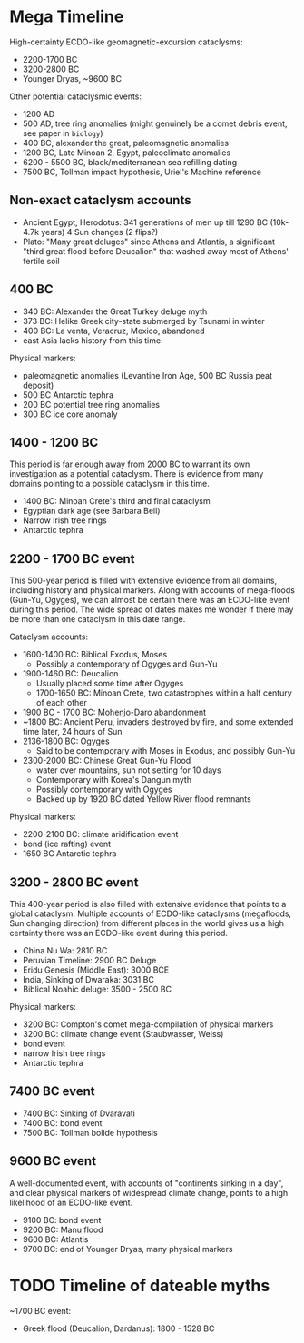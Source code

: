 # Mega Timeline

High-certainty ECDO-like geomagnetic-excursion cataclysms:
- 2200-1700 BC
- 3200-2800 BC
- Younger Dryas, ~9600 BC

Other potential cataclysmic events:
- 1200 AD
- 500 AD, tree ring anomalies (might genuinely be a comet debris event, see paper in `biology`)
- 400 BC, alexander the great, paleomagnetic anomalies
- 1200 BC, Late Minoan 2, Egypt, paleoclimate anomalies
- 6200 - 5500 BC, black/mediterranean sea refilling dating
- 7500 BC, Tollman impact hypothesis, Uriel's Machine reference

## Non-exact cataclysm accounts

- Ancient Egypt, Herodotus: 341 generations of men up till 1290 BC (10k-4.7k years) 4 Sun changes (2 flips?)
- Plato: "Many great deluges" since Athens and Atlantis, a significant "third great flood before Deucalion" that washed away most of Athens' fertile soil

## 400 BC

- 340 BC: Alexander the Great Turkey deluge myth
- 373 BC: Helike Greek city-state submerged by Tsunami in winter
- 400 BC: La venta, Veracruz, Mexico, abandoned
- east Asia lacks history from this time

Physical markers:
- paleomagnetic anomalies (Levantine Iron Age, 500 BC Russia peat deposit)
- 500 BC Antarctic tephra
- 200 BC potential tree ring anomalies
- 300 BC ice core anomaly

## 1400 - 1200 BC

This period is far enough away from 2000 BC to warrant its own investigation as a potential cataclysm. There is evidence from many domains pointing to a possible cataclysm in this time.

- 1400 BC: Minoan Crete's third and final cataclysm
- Egyptian dark age (see Barbara Bell)
- Narrow Irish tree rings
- Antarctic tephra

## 2200 - 1700 BC event

This 500-year period is filled with extensive evidence from all domains, including history and physical markers. Along with accounts of mega-floods (Gun-Yu, Ogyges), we can almost be certain there was an ECDO-like event during this period. The wide spread of dates makes me wonder if there may be more than one cataclysm in this date range.

Cataclysm accounts:
- 1600-1400 BC: Biblical Exodus, Moses
	- Possibly a contemporary of Ogyges and Gun-Yu
- 1900-1460 BC: Deucalion
	- Usually placed some time after Ogyges
	- 1700-1650 BC: Minoan Crete, two catastrophes within a half century of each other
- 1900 BC - 1700 BC: Mohenjo-Daro abandonment
- ~1800 BC: Ancient Peru, invaders destroyed by fire, and some extended time later, 24 hours of Sun
- 2136-1800 BC: Ogyges
	- Said to be contemporary with Moses in Exodus, and possibly Gun-Yu
- 2300-2000 BC: Chinese Great Gun-Yu Flood
	- water over mountains, sun not setting for 10 days
	- Contemporary with Korea's Dangun myth
	- Possibly contemporary with Ogyges
	- Backed up by 1920 BC dated Yellow River flood remnants

Physical markers:
- 2200-2100 BC: climate aridification event
- bond (ice rafting) event
- 1650 BC Antarctic tephra

## 3200 - 2800 BC event

This 400-year period is also filled with extensive evidence that points to a global cataclysm. Multiple accounts of ECDO-like cataclysms (megafloods, Sun changing direction) from different places in the world gives us a high certainty there was an ECDO-like event during this period.

- China Nu Wa: 2810 BC
- Peruvian Timeline: 2900 BC Deluge
- Eridu Genesis (Middle East): 3000 BCE
- India, Sinking of Dwaraka: 3031 BC
- Biblical Noahic deluge: 3500 - 2500 BC

Physical markers:
- 3200 BC: Compton's comet mega-compilation of physical markers
- 3200 BC: climate change event (Staubwasser, Weiss)
- bond event
- narrow Irish tree rings
- Antarctic tephra

## 7400 BC event

- 7400 BC: Sinking of Dvaravati
- 7400 BC: bond event
- 7500 BC: Tollman bolide hypothesis

## 9600 BC event

A well-documented event, with accounts of "continents sinking in a day", and clear physical markers of widespread climate change, points to a high likelihood of an ECDO-like event.

- 9100 BC: bond event
- 9200 BC: Manu flood
- 9600 BC: Atlantis
- 9700 BC: end of Younger Dryas, many physical markers

# TODO Timeline of dateable myths

~1700 BC event:
- Greek flood (Deucalion, Dardanus): 1800 - 1528 BC
